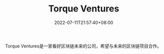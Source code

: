 ﻿---
weight: 
title: "Torque Ventures"
description: "Torque Ventures是一家看好区块链未来的公司，希望与未来的区块链项目合作"
date: 2022-07-11T21:57:40+08:00
lastmod: 2022-07-11T16:45:40+08:00
draft: false
authors: ["浮尘"]
featuredImage: "torque-ventures.jpg"
link: "www.torque.vc"
tags: ["投资机构","Torque Ventures"]
categories: ["navigation"]
navigation: ["投资机构"]
lightgallery: true
toc: true
pinned: false
recommend: false
recommend1: false
---
Torque Ventures是一家看好区块链未来的公司，希望与未来的区块链项目合作。
